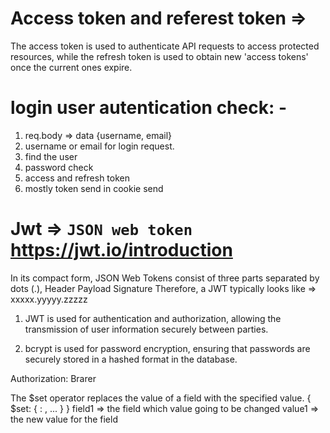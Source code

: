 # Access token and referest token =>

The access token is used to authenticate API requests to access protected resources,
while the refresh token is used to obtain new 'access tokens' once the current ones expire.

# login user autentication check: -

1. req.body => data {username, email}
2. username or email for login request.
3. find the user
4. password check
5. access and refresh token
6. mostly token send in cookie send

# Jwt => `JSON web token` https://jwt.io/introduction

In its compact form, JSON Web Tokens consist of three parts separated by dots (.),
Header
Payload
Signature
Therefore, a JWT typically looks like => xxxxx.yyyyy.zzzzz

1. JWT is used for authentication and authorization, allowing the transmission of user information securely between parties.

2. bcrypt is used for password encryption, ensuring that passwords are securely stored in a hashed format in the database.

Authorization: Brarer <token>

The $set operator replaces the value of a field with the specified value.
{ $set: { <field1>: <value1>, ... } }
field1 => the field which value going to be changed
value1 => the new value for the field
